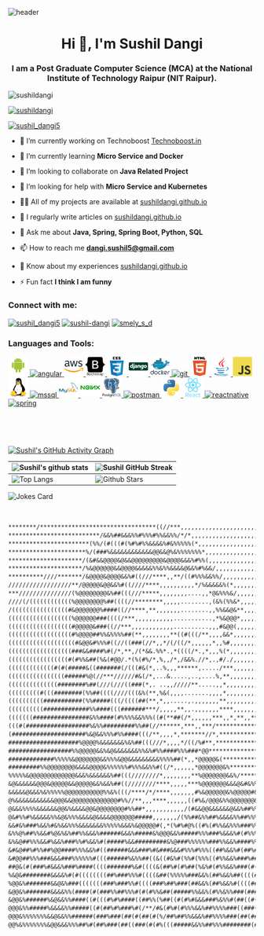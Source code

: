 ![header](https://capsule-render.vercel.app/api?type=wave&color=random&height=300&section=header&text=Sushil%20Dangi&fontSize=90)

<h1 align="center">Hi 👋, I'm Sushil Dangi</h1>
<h3 align="center">I am a Post Graduate Computer Science (MCA) at the National Institute of Technology Raipur (NIT Raipur).</h3>

<p align="left"> <img src="https://komarev.com/ghpvc/?username=sushildangi&label=Profile%20views&color=0e75b6&style=flat" alt="sushildangi" /> </p>

<p align="left"> <a href="https://github.com/ryo-ma/github-profile-trophy"><img src="https://github-profile-trophy.vercel.app/?username=sushildangi&theme=tokyonight" alt="sushildangi" /></a> </p>

<p align="left"> <a href="https://twitter.com/sushil_dangi5" target="blank"><img src="https://img.shields.io/twitter/follow/sushil_dangi5?logo=twitter&style=for-the-badge" alt="sushil_dangi5" /></a> </p>

- 🔭 I’m currently working on Technoboost [Technoboost.in](http://technoboost.in/)

- 🌱 I’m currently learning **Micro Service and Docker**

- 👯 I’m looking to collaborate on **Java Related Project**

- 🤝 I’m looking for help with **Micro Service and Kubernetes**

- 👨‍💻 All of my projects are available at [sushildangi.github.io](https://sushildangi.github.io)

- 📝 I regularly write articles on [sushildangi.github.io](https://sushildangi.github.io)

- 💬 Ask me about **Java, Spring, Spring Boot, Python, SQL**

- 📫 How to reach me **dangi.sushil5@gmail.com**

- 📄 Know about my experiences [sushildangi.github.io](https://sushildangi.github.io)

- ⚡ Fun fact **I think I am funny**

<h3 align="left">Connect with me:</h3>
<p align="left">
<a href="https://twitter.com/sushil_dangi5" target="blank"><img align="center" src="https://raw.githubusercontent.com/rahuldkjain/github-profile-readme-generator/master/src/images/icons/Social/twitter.svg" alt="sushil_dangi5" height="30" width="40" /></a>
<a href="https://linkedin.com/in/sushil-dangi" target="blank"><img align="center" src="https://raw.githubusercontent.com/rahuldkjain/github-profile-readme-generator/master/src/images/icons/Social/linked-in-alt.svg" alt="sushil-dangi" height="30" width="40" /></a>
<a href="https://instagram.com/smely_s_d" target="blank"><img align="center" src="https://raw.githubusercontent.com/rahuldkjain/github-profile-readme-generator/master/src/images/icons/Social/instagram.svg" alt="smely_s_d" height="30" width="40" /></a>
</p>

<h3 align="left">Languages and Tools:</h3>
<p align="left"> <a href="https://developer.android.com" target="_blank" rel="noreferrer"> <img src="https://raw.githubusercontent.com/devicons/devicon/master/icons/android/android-original-wordmark.svg" alt="android" width="40" height="40"/> </a> <a href="https://angular.io" target="_blank" rel="noreferrer"> <img src="https://angular.io/assets/images/logos/angular/angular.svg" alt="angular" width="40" height="40"/> </a> <a href="https://aws.amazon.com" target="_blank" rel="noreferrer"> <img src="https://raw.githubusercontent.com/devicons/devicon/master/icons/amazonwebservices/amazonwebservices-original-wordmark.svg" alt="aws" width="40" height="40"/> </a> <a href="https://getbootstrap.com" target="_blank" rel="noreferrer"> <img src="https://raw.githubusercontent.com/devicons/devicon/master/icons/bootstrap/bootstrap-plain-wordmark.svg" alt="bootstrap" width="40" height="40"/> </a> <a href="https://www.w3schools.com/css/" target="_blank" rel="noreferrer"> <img src="https://raw.githubusercontent.com/devicons/devicon/master/icons/css3/css3-original-wordmark.svg" alt="css3" width="40" height="40"/> </a> <a href="https://www.djangoproject.com/" target="_blank" rel="noreferrer"> <img src="https://raw.githubusercontent.com/devicons/devicon/master/icons/django/django-original.svg" alt="django" width="40" height="40"/> </a> <a href="https://www.docker.com/" target="_blank" rel="noreferrer"> <img src="https://raw.githubusercontent.com/devicons/devicon/master/icons/docker/docker-original-wordmark.svg" alt="docker" width="40" height="40"/> </a> <a href="https://git-scm.com/" target="_blank" rel="noreferrer"> <img src="https://www.vectorlogo.zone/logos/git-scm/git-scm-icon.svg" alt="git" width="40" height="40"/> </a> <a href="https://www.w3.org/html/" target="_blank" rel="noreferrer"> <img src="https://raw.githubusercontent.com/devicons/devicon/master/icons/html5/html5-original-wordmark.svg" alt="html5" width="40" height="40"/> </a> <a href="https://www.java.com" target="_blank" rel="noreferrer"> <img src="https://raw.githubusercontent.com/devicons/devicon/master/icons/java/java-original.svg" alt="java" width="40" height="40"/> </a> <a href="https://developer.mozilla.org/en-US/docs/Web/JavaScript" target="_blank" rel="noreferrer"> <img src="https://raw.githubusercontent.com/devicons/devicon/master/icons/javascript/javascript-original.svg" alt="javascript" width="40" height="40"/> </a> <a href="https://www.linux.org/" target="_blank" rel="noreferrer"> <img src="https://raw.githubusercontent.com/devicons/devicon/master/icons/linux/linux-original.svg" alt="linux" width="40" height="40"/> </a> <a href="https://www.microsoft.com/en-us/sql-server" target="_blank" rel="noreferrer"> <img src="https://www.svgrepo.com/show/303229/microsoft-sql-server-logo.svg" alt="mssql" width="40" height="40"/> </a> <a href="https://www.mysql.com/" target="_blank" rel="noreferrer"> <img src="https://raw.githubusercontent.com/devicons/devicon/master/icons/mysql/mysql-original-wordmark.svg" alt="mysql" width="40" height="40"/> </a> <a href="https://www.nginx.com" target="_blank" rel="noreferrer"> <img src="https://raw.githubusercontent.com/devicons/devicon/master/icons/nginx/nginx-original.svg" alt="nginx" width="40" height="40"/> </a> <a href="https://www.postgresql.org" target="_blank" rel="noreferrer"> <img src="https://raw.githubusercontent.com/devicons/devicon/master/icons/postgresql/postgresql-original-wordmark.svg" alt="postgresql" width="40" height="40"/> </a> <a href="https://postman.com" target="_blank" rel="noreferrer"> <img src="https://www.vectorlogo.zone/logos/getpostman/getpostman-icon.svg" alt="postman" width="40" height="40"/> </a> <a href="https://www.python.org" target="_blank" rel="noreferrer"> <img src="https://raw.githubusercontent.com/devicons/devicon/master/icons/python/python-original.svg" alt="python" width="40" height="40"/> </a> <a href="https://reactjs.org/" target="_blank" rel="noreferrer"> <img src="https://raw.githubusercontent.com/devicons/devicon/master/icons/react/react-original-wordmark.svg" alt="react" width="40" height="40"/> </a> <a href="https://reactnative.dev/" target="_blank" rel="noreferrer"> <img src="https://reactnative.dev/img/header_logo.svg" alt="reactnative" width="40" height="40"/> </a> <a href="https://spring.io/" target="_blank" rel="noreferrer"> <img src="https://www.vectorlogo.zone/logos/springio/springio-icon.svg" alt="spring" width="40" height="40"/> </a> </p>


<br>
<br>
  <br>
  
[![Sushil's GitHub Activity Graph](https://activity-graph.herokuapp.com/graph?username=sushildangi&theme=react-dark)](https://git.io/praveenscience)

| ![Sushil's github stats](https://github-readme-stats.vercel.app/api?username=sushildangi&show_icons=true&theme=tokyonight) | ![Sushil GitHub Streak](https://github-readme-streak-stats.herokuapp.com/?user=sushildangi&theme=tokyonight) |
| --- | --- |
| ![Top Langs](https://github-readme-stats.vercel.app/api/top-langs/?username=sushildangi&theme=tokyonight) | ![Github Stars](https://github-readme-stats.vercel.app/api?username=sushildangi&show_icons=true&locale=en&count_private=true&hide_rank=true&custom_title=My%20GitHub%20Stats&disable_animations=true&theme=tokyonight) |

![Jokes Card](https://readme-jokes.vercel.app/api?theme=tokyonight)


<br>

<!--
**sushildangi/sushildangi** is a ✨ _special_ ✨ repository because its `README.md` (this file) appears on your GitHub profile.
-->

```txt
********/*********************************((//***,,,,,,,,,,,,,,,,,,,,,,,,,,,,,,,
**************************/&&%##&&&%%#%%%#%%&&%%/*/*,,,,,,,,,,,,,,,,,,,,,,,,,,,,
***********************(%%/(#(((#(%#%#%%&&&&%#&%%%%%(*,,,,,,,,,,,,,,,,,,,,,,,,,,
**********************%/(###%&&&&&&&&&&&&@@&&@%&%%%%%%%*,,,,,,,,,,,,,,,,,,,,,,,,
*********************/(&#&&@@@@&@&&@@@@@@@@@&@@@@&&&%#%%(,,,,,,,,,,,,,,,,,,,,,,,
*********************/%&@@@@@@&&@@@@&&&&&%%&%%&&&&@&&%#%&&/,,,,,,,,,,,,,,,,,,,,,
**********////*******/&@@@@&@@@@&&%#((///****,,**/((#%%%&&%%/,,,,,,,,,,,,,,,,,,,
//////////////////**/@@@@@&@@&&%#((////****,,,,,,,,,,*/%&&&&&%(*,,,,,,,,,,,,,,,,
***///////////////(%@@@@@@@@&%##(((///*****,,,,,,,,....,,*@&%%%&/,,,,,,,,,,,,,,,
////(/((((((((((((%@@@@@@@@%##((((//********,,,,,........,(&%(%%&*,,,,,,,,,,,,,,
/((((((((((((((((#&@@@@@@@%####((//****,**,,,,,,,........,,%%&&@&**,,,,,,,,,,,,,
((((((((((((((((((%@@@@@@###((((/***,,,,,,,,,,,...........,*%&@@@*,,,,,,,,,,,,,,
((((((((((((((((((#@@@@@&###((//***,,,,,,,,,,,,..........,,,#&@@(,,,,,,,,,,,,,,,
((((((((((((((((((#%@@@@##%%&%%%%##(**,,,,,,,,**((#(((/**,,,,&&*,,,,,,,,,,,,,,,,
(((((((((((((((((((#&@@&#%%%#((//((###(//*,,*/(/((/*,,,,,,*,,%#,,,,,,,,,,,,,,,,,
((((((((((((((((((###&&####%#(/*,**,/(*&&.%%*.,*((((/*.,*,,,%(*,,,,,,,,,,,,,,,,,
(((((((((((((((((#(#%%&##(%&(#@@/.*(%(#%/*,%,,/*,/&&%.//*,.,#/./,,,,,,,,,,,,,,,,
(((((((((((((#(#(#####&((#######(/(((#&(*,..%,,,******,...../***,,,,,,,,,,,,,,,,
((((((((((((((((######%@(//***//////#&(/*,...&.....,..,....%,**,,,,,,,,,,,,,,,,,
((((((((((((((########%##(///(///((###(*,. ..,,/////**.....,,*,,,,,,,,,,,,,,,,,,
(((((((((#(((########(%%##((((////(((&%(**,%&(,,,,.......,,,,*,,,,,,,,,,,,,,,,,,
((((((((((###########(%%#####(((/((((##(**,*,,.....,.,,,,,,,**,,,,,,,,,,,,,,,,,,
((((((((((#############%%####(((#######***/,,,,,**,,.,,,,,,,****,,,,,,,,,,,,,,,,
(((((((################&%%####(#%%%%&&%%%((#(**##(/*,,,,,,***,,*,**,,**,,,*,,,,,
(((#(##################%&%%#########%%##(//******,***,,***/*************,*,**,**
(#####################%&@&&%%%#%%####(((/**,,,,*,*******//*,*****************,,,
####################%@@@@%&&&&&&&%&%##(((///*,,,,*/((/%#**,******************,,,
##################%%@@@@@&&%&@&&&&&&&%%&%#%%####%%%###*@@***********************
#############%%%%%&@@@@@@@&&%%%&@@&&&&&&&&&%%%%##(*,,*@@@@@&(*******************
#########%%@@@@@@@@&&&&@@@@&%%%%%%#%%%&&%%#((/*,,,,,,*@@@@@@@&%*****************
%%%%%&@@@@@@@@@@@@@&&&%&&&&&&%##(((////////*,,,,,,,,**%@@@@@@@&&%/**************
&@&&&&&&@@@&@@@@@&&@@@@@&&%&&%##((////////****,,,,,***%@@@@@@@&&&@&#&%%%#*******
&&&&&@&&&%&%%%%%@@@@@@@@@@@%%&%(((/****/*/****,,,,,,,#%&@@@@@@&%@@@@@#&&%%%%&%%%
@%&&&&&&&&&&&@@@&&@@@@@@@@@@@@@#%%//**,,,****,,,,,,((#%&/@@@&%%@@@@@@@&&%&%&%%%&
@&&&%%%%&&&&&&@@&%&&&&@@&@@@@@@@@#%%##*,,,,,,,,,,,/(#&&@@&&&&&&@&&%##%%&%%%%&%%&
@&#%%#%&&&&&%%&@&%%%&&&&@&&&&@@@@@@@#####,,,,,,,/(%%##&%%##%&&&&%%##%%%&&#%#&%%&
&&#&%###%&&%#&%&&%%%&&&&&&&%%%%%&&&%&@@@@@#(,*(%#%#@%((#%(#%%&&%%%###%%%&##%%#%&
&%%@%##%%&&#%@&%&%##%%&&&%######&&&%#####&%@@@&&%#####%%%###%&&&%#(#%%%%%##%%##%
&%&@##%%%&&#%&&%###%%#%&&%#(#####%&&#########&%@###%%%%%%###%%&&%####%%%###%##(%
&#&@##%#%%##%@@####%%%&&%#((######&&&###%#&###&&&#%%%#%%%((##%&&%#(##%####((#((#
&#@@##%%%###&&&###%%%%%%#(((######%&%%##((&((#&%#(%%#(%%%((#%%&&%###%##((((((##%
##@&(#(###%#&&&%###%####((((#######%&#((((&(##%#(#%##(%&%#(#%%&&%###(#((((((##%&
%&@&########&&&&%#(#((((((((##%###%%%#((((&##(%%%%%###&&%(##%&&%##((((#(((#(##&&
%@@&%#######&&@&%###(((((((###%###%%#((((###%##%###(##&&%(##%&&%#((((##(#((###&&
&@@&%#######&&&&%%(####(#(###%%##%%%#(#(#%%&##(#####%%&&%(#%%&%%###(####((##%%%&
&@@&%######%&@&&%%####((#(((#%#%####((##%%(%##((#(#%#&&&###%&%%#(##((#(((##%&%%%
@@@&%%#####%&&&&%%#####((#(##%#%###%#(/**/#&(#%#(#%%%&&%##%%%%###((###((##%%%%%%
@@@&%%%%%%%&&@&&%%######(###%###(##(#(##(#(%/##%##%%&&&%##%%%%###(##(#####%%%%##
@@%&%%%%%%%&@@&&&%%%##%#(##%###(##((###(#(#%(((#####&&%%##%%%########(##%%&%%%##


```
